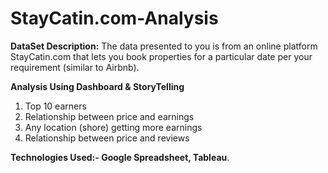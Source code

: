 # StayCatin.com-Analysis
**DataSet Description:** The data presented to you is from an online platform StayCatin.com that lets you book properties for a particular date per your requirement (similar to Airbnb).

**Analysis Using Dashboard & StoryTelling** 
1. Top 10 earners
2. Relationship between price and earnings
3. Any location (shore) getting more earnings
4. Relationship between price and reviews

**Technologies Used:- Google Spreadsheet, Tableau**.
